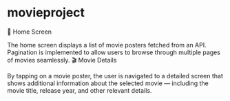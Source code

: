 # movieproject

📱 Home Screen

The home screen displays a list of movie posters fetched from an API. Pagination is implemented to allow users to browse through multiple pages of movies seamlessly.
🎬 Movie Details

By tapping on a movie poster, the user is navigated to a detailed screen that shows additional information about the selected movie — including the movie title, release year, and other relevant details.
